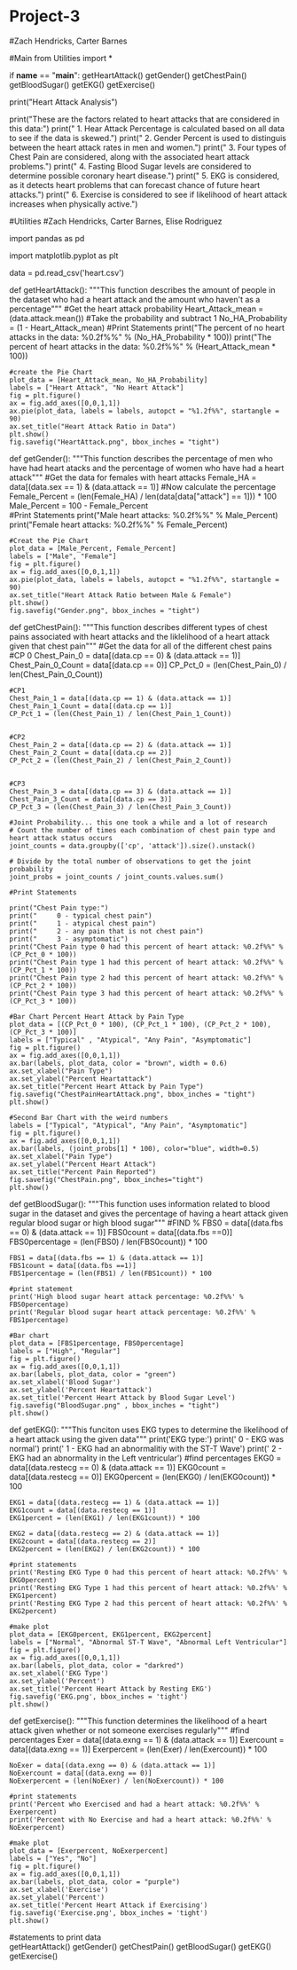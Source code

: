 # Project-3
#Zach Hendricks, Carter Barnes

#Main
from Utilities import *

if __name__ == "__main__":
    getHeartAttack()
    getGender()
    getChestPain()
    getBloodSugar()
    getEKG()
    getExercise()
    
print("Heart Attack Analysis")

print("These are the factors related to heart attacks that are considered in this data:")
print("      1.  Hear Attack Percentage is calculated based on all data to see if the data is skewed.")
print("      2.  Gender Percent is used to distinguis between the heart attack rates in men and women.")
print("      3.  Four types of Chest Pain are considered, along with the associated heart attack problems.")
print("      4.  Fasting Blood Sugar levels are considered to determine possible coronary heart disease.")
print("      5.  EKG is considered, as it detects heart problems that can forecast chance of future heart attacks.")
print("      6.  Exercise is considered to see if likelihood of heart attack increases when physically active.")

#Utilities
#Zach Hendricks, Carter Barnes, Elise Rodriguez

import pandas as pd 

import matplotlib.pyplot as plt

data = pd.read_csv('heart.csv')

def getHeartAttack():
     """This function describes the amount of people in the dataset who had a heart attack and
    the amount who haven't as a percentage"""
    #Get the heart attack probability
    Heart_Attack_mean = (data.attack.mean())
    #Take the probability and subtract 1
    No_HA_Probability = (1 - Heart_Attack_mean)
    #Print Statements
    print("The percent of no heart attacks in the data: %0.2f%%" % (No_HA_Probability * 100))
    print("The percent of heart attacks in the data: %0.2f%%" % (Heart_Attack_mean * 100))
    
    #create the Pie Chart
    plot_data = [Heart_Attack_mean, No_HA_Probability]
    labels = ["Heart Attack", "No Heart Attack"]
    fig = plt.figure()
    ax = fig.add_axes([0,0,1,1])
    ax.pie(plot_data, labels = labels, autopct = "%1.2f%%", startangle = 90)
    ax.set_title("Heart Attack Ratio in Data")
    plt.show()
    fig.savefig("HeartAttack.png", bbox_inches = "tight")

def getGender():
      """This function describes the percentage of men who have had heart atacks and the
    percentage of women who have had a heart attack"""
    #Get the data for females with heart attacks
    Female_HA = data[(data.sex == 1) & (data.attack == 1)]
    #Now calculate the percentage
    Female_Percent = (len(Female_HA) / len(data[data["attack"] == 1])) * 100
    Male_Percent = 100 - Female_Percent     
    #Print Statements
    print("Male heart attacks: %0.2f%%" % Male_Percent)
    print("Female heart attacks: %0.2f%%" % Female_Percent)
    
    #Creat the Pie Chart 
    plot_data = [Male_Percent, Female_Percent]
    labels = ["Male", "Female"]
    fig = plt.figure()
    ax = fig.add_axes([0,0,1,1])
    ax.pie(plot_data, labels = labels, autopct = "%1.2f%%", startangle = 90)
    ax.set_title("Heart Attack Ratio between Male & Female")
    plt.show()
    fig.savefig("Gender.png", bbox_inches = "tight")
    
def getChestPain():
     """This function describes different types of chest pains associated with heart
    attacks and the liklelihood of a heart attack given that chest pain"""
    #Get the data for all of the different chest pains
    #CP 0
    Chest_Pain_0 = data[(data.cp == 0) & (data.attack == 1)]
    Chest_Pain_0_Count = data[(data.cp == 0)]
    CP_Pct_0 = (len(Chest_Pain_0) / len(Chest_Pain_0_Count))
    
    
    #CP1
    Chest_Pain_1 = data[(data.cp == 1) & (data.attack == 1)]
    Chest_Pain_1_Count = data[(data.cp == 1)]
    CP_Pct_1 = (len(Chest_Pain_1) / len(Chest_Pain_1_Count))
    
    
    #CP2
    Chest_Pain_2 = data[(data.cp == 2) & (data.attack == 1)]
    Chest_Pain_2_Count = data[(data.cp == 2)]
    CP_Pct_2 = (len(Chest_Pain_2) / len(Chest_Pain_2_Count))
    
    
    #CP3
    Chest_Pain_3 = data[(data.cp == 3) & (data.attack == 1)]
    Chest_Pain_3_Count = data[(data.cp == 3)]
    CP_Pct_3 = (len(Chest_Pain_3) / len(Chest_Pain_3_Count))

    #Joint Probability... this one took a while and a lot of research
    # Count the number of times each combination of chest pain type and heart attack status occurs
    joint_counts = data.groupby(['cp', 'attack']).size().unstack()

    # Divide by the total number of observations to get the joint probability
    joint_probs = joint_counts / joint_counts.values.sum()

    #Print Statements
    
    print("Chest Pain type:")
    print("     0 - typical chest pain")
    print("     1 - atypical chest pain")
    print("     2 - any pain that is not chest pain")
    print("     3 - asymptomatic")
    print("Chest Pain type 0 had this percent of heart attack: %0.2f%%" % (CP_Pct_0 * 100))
    print("Chest Pain type 1 had this percent of heart attack: %0.2f%%" % (CP_Pct_1 * 100))                
    print("Chest Pain type 2 had this percent of heart attack: %0.2f%%" % (CP_Pct_2 * 100))
    print("Chest Pain type 3 had this percent of heart attack: %0.2f%%" % (CP_Pct_3 * 100))
    
    #Bar Chart Percent Heart Attack by Pain Type
    plot_data = [(CP_Pct_0 * 100), (CP_Pct_1 * 100), (CP_Pct_2 * 100), (CP_Pct_3 * 100)]
    labels = ["Typical" , "Atypical", "Any Pain", "Asymptomatic"]
    fig = plt.figure()
    ax = fig.add_axes([0,0,1,1])
    ax.bar(labels, plot_data, color = "brown", width = 0.6)
    ax.set_xlabel("Pain Type")
    ax.set_ylabel("Percent Heartattack")
    ax.set_title("Percent Heart Attack by Pain Type")
    fig.savefig("ChestPainHeartAttack.png", bbox_inches = "tight")
    plt.show()
    
    #Second Bar Chart with the weird numbers
    labels = ["Typical", "Atypical", "Any Pain", "Asymptomatic"]
    fig = plt.figure()
    ax = fig.add_axes([0,0,1,1])
    ax.bar(labels, (joint_probs[1] * 100), color="blue", width=0.5)
    ax.set_xlabel("Pain Type")
    ax.set_ylabel("Percent Heart Attack")
    ax.set_title("Percent Pain Reported")
    fig.savefig("ChestPain.png", bbox_inches="tight")
    plt.show()
    
def getBloodSugar():
       """This function uses information related to blood sugar in the dataset and gives
    the percentage of having a heart attack given regular blood sugar or high blood sugar"""
    #FIND %
    FBS0 = data[(data.fbs == 0) & (data.attack == 1)]
    FBS0count = data[(data.fbs ==0)]
    FBS0percentage = (len(FBS0) / len(FBS0count)) * 100
   
    FBS1 = data[(data.fbs == 1) & (data.attack == 1)]
    FBS1count = data[(data.fbs ==1)]
    FBS1percentage = (len(FBS1) / len(FBS1count)) * 100
   
    #print statement
    print('High blood sugar heart attack percentage: %0.2f%%' % FBS0percentage)
    print('Regular blood sugar heart attack percentage: %0.2f%%' %  FBS1percentage)
    
    #Bar chart
    plot_data = [FBS1percentage, FBS0percentage]
    labels = ["High", "Regular"]
    fig = plt.figure()
    ax = fig.add_axes([0,0,1,1])
    ax.bar(labels, plot_data, color = "green")
    ax.set_xlabel('Blood Sugar')
    ax.set_ylabel('Percent Heartattack')
    ax.set_title('Percent Heart Attack by Blood Sugar Level')
    fig.savefig("BloodSugar.png" , bbox_inches = "tight")
    plt.show()
    
def getEKG():
      """This funciton uses EKG types to determine the likelihood of a heart attack using 
    the given data"""
    print('EKG type:')
    print('    0 - EKG was normal')
    print('    1 - EKG had an abnormalitiy with the ST-T Wave')
    print('    2 - EKG had an abnormality in the Left ventricular')
    #find percentages
    EKG0 = data[(data.restecg == 0) & (data.attack == 1)]
    EKG0count = data[(data.restecg == 0)]
    EKG0percent = (len(EKG0) / len(EKG0count)) * 100
    
    EKG1 = data[(data.restecg == 1) & (data.attack == 1)]
    EKG1count = data[(data.restecg == 1)]
    EKG1percent = (len(EKG1) / len(EKG1count)) * 100
    
    EKG2 = data[(data.restecg == 2) & (data.attack == 1)]
    EKG2count = data[(data.restecg == 2)]
    EKG2percent = (len(EKG2) / len(EKG2count)) * 100
    
    #print statements
    print('Resting EKG Type 0 had this percent of heart attack: %0.2f%%' % EKG0percent)
    print('Resting EKG Type 1 had this percent of heart attack: %0.2f%%' % EKG1percent)
    print('Resting EKG Type 2 had this percent of heart attack: %0.2f%%' % EKG2percent)
    
    #make plot
    plot_data = [EKG0percent, EKG1percent, EKG2percent]
    labels = ["Normal", "Abnormal ST-T Wave", "Abnormal Left Ventricular"]
    fig = plt.figure()
    ax = fig.add_axes([0,0,1,1])
    ax.bar(labels, plot_data, color = "darkred")
    ax.set_xlabel('EKG Type')
    ax.set_ylabel('Percent')
    ax.set_title('Percent Heart Attack by Resting EKG')
    fig.savefig('EKG.png', bbox_inches = 'tight')
    plt.show()

def getExercise():
     """This function determines the likelihood of a heart attack given whether or not
    someone exercises regularly"""
    #find percentages
    Exer = data[(data.exng == 1) & (data.attack == 1)]
    Exercount = data[(data.exng == 1)]
    Exerpercent = (len(Exer) / len(Exercount)) * 100

    
    NoExer = data[(data.exng == 0) & (data.attack == 1)]
    NoExercount = data[(data.exng == 0)]
    NoExerpercent = (len(NoExer) / len(NoExercount)) * 100
    
    #print statements
    print('Percent who Exercised and had a heart attack: %0.2f%%' % Exerpercent)
    print('Percent with No Exercise and had a heart attack: %0.2f%%' %  NoExerpercent)
    
    #make plot
    plot_data = [Exerpercent, NoExerpercent]
    labels = ["Yes", "No"]
    fig = plt.figure()
    ax = fig.add_axes([0,0,1,1])
    ax.bar(labels, plot_data, color = "purple")
    ax.set_xlabel('Exercise')
    ax.set_ylabel('Percent')
    ax.set_title('Percent Heart Attack if Exercising')
    fig.savefig('Exercise.png', bbox_inches = 'tight')
    plt.show()



#statements to print data                    
getHeartAttack()
getGender()
getChestPain()
getBloodSugar()
getEKG()
getExercise() 
    
